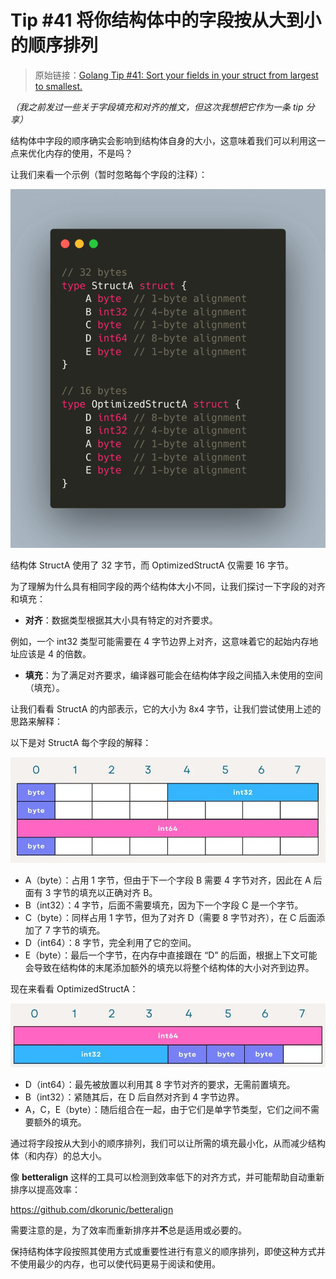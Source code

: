 # Tip #41 将你结构体中的字段按从大到小的顺序排列

>  原始链接：[Golang Tip #41: Sort your fields in your struct from largest to smallest.](https://twitter.com/func25/status/1765371933053612110)
>

*（我之前发过一些关于字段填充和对齐的推文，但这次我想把它作为一条 tip 分享）*

结构体中字段的顺序确实会影响到结构体自身的大小，这意味着我们可以利用这一点来优化内存的使用，不是吗？

让我们来看一个示例（暂时忽略每个字段的注释）：

![example-1](./images/041/041_01.png)

结构体 StructA 使用了 32 字节，而 OptimizedStructA 仅需要 16 字节。

为了理解为什么具有相同字段的两个结构体大小不同，让我们探讨一下字段的对齐和填充：

- **对齐**：数据类型根据其大小具有特定的对齐要求。

例如，一个 int32 类型可能需要在 4 字节边界上对齐，这意味着它的起始内存地址应该是 4 的倍数。

- **填充**：为了满足对齐要求，编译器可能会在结构体字段之间插入未使用的空间（填充）。

让我们看看 StructA 的内部表示，它的大小为 8x4 字节，让我们尝试使用上述的思路来解释：

以下是对 StructA 每个字段的解释：

![example-1](./images/041/041_02.png)

- A（byte）：占用 1 字节，但由于下一个字段 B 需要 4 字节对齐，因此在 A 后面有 3 字节的填充以正确对齐 B。
- B（int32）：4 字节，后面不需要填充，因为下一个字段 C 是一个字节。
- C（byte）：同样占用 1 字节，但为了对齐 D（需要 8 字节对齐），在 C 后面添加了 7 字节的填充。
- D（int64）：8 字节，完全利用了它的空间。
- E（byte）：最后一个字节，在内存中直接跟在 “D” 的后面，根据上下文可能会导致在结构体的末尾添加额外的填充以将整个结构体的大小对齐到边界。

现在来看看 OptimizedStructA：

![example-1](./images/041/041_03.png)

- D（int64）：最先被放置以利用其 8 字节对齐的要求，无需前置填充。
- B（int32）：紧随其后，在 D 后自然对齐到 4 字节边界。
- A，C，E（byte）：随后组合在一起，由于它们是单字节类型，它们之间不需要额外的填充。

通过将字段按从大到小的顺序排列，我们可以让所需的填充最小化，从而减少结构体（和内存）的总大小。

像 **betteralign** 这样的工具可以检测到效率低下的对齐方式，并可能帮助自动重新排序以提高效率：

https://github.com/dkorunic/betteralign

需要注意的是，为了效率而重新排序并**不**总是适用或必要的。

保持结构体字段按照其使用方式或重要性进行有意义的顺序排列，即使这种方式并不使用最少的内存，也可以使代码更易于阅读和使用。